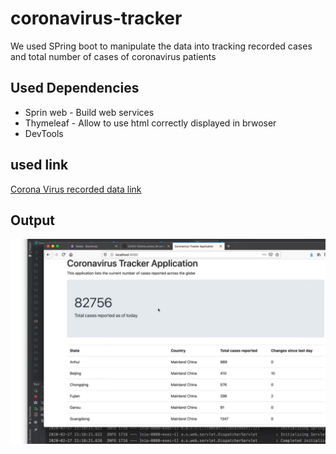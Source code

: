 # coronavirus-tracker
<p> We used SPring boot to manipulate the data into tracking recorded cases and total number of cases of coronavirus patients</p>

## Used Dependencies

* Sprin web - Build web services
* Thymeleaf - Allow to use html correctly displayed in brwoser
* DevTools

## used link

[Corona Virus recorded data link](raw.githubusercontent.com/CSSEGISandData/COVID-19/master/csse_covid_19_data/csse_covid_19_time_series/time_series_covid19_confirmed_global.csv)

## Output

![Image description](https://github.com/PlabonKumarsaha/coronavirus-tracker/blob/master/GUI.png)
